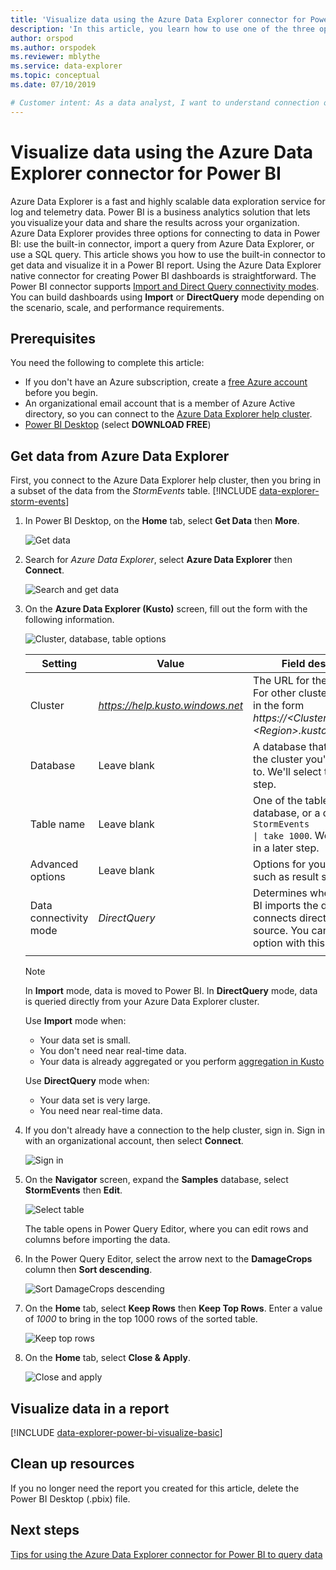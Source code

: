 ```yaml
---
title: 'Visualize data using the Azure Data Explorer connector for Power BI'
description: 'In this article, you learn how to use one of the three options for visualizing data in Power BI: the Power BI connector for Azure Data Explorer.'
author: orspod
ms.author: orspodek
ms.reviewer: mblythe
ms.service: data-explorer
ms.topic: conceptual
ms.date: 07/10/2019

# Customer intent: As a data analyst, I want to understand connection options in Power BI so I can choose the option most appropriate to my scenario. I also want to visualize my data for additional insights
---
```


# Visualize data using the Azure Data Explorer connector for Power BI

Azure Data Explorer is a fast and highly scalable data exploration service for log and telemetry data. Power BI is a business analytics solution that lets you visualize your data and share the results across your organization. Azure Data Explorer provides three options for connecting to data in Power BI: use the built-in connector, import a query from Azure Data Explorer, or use a SQL query. This article shows you how to use the built-in connector to get data and visualize it in a Power BI report. Using the Azure Data Explorer native connector for creating Power BI dashboards is straightforward. The Power BI connector supports [Import and Direct Query connectivity modes](https://docs.microsoft.com/en-us/power-bi/desktop-directquery-about). You can build dashboards using **Import** or **DirectQuery** mode depending on the scenario, scale, and performance requirements. 

## Prerequisites

You need the following to complete this article:

* If you don't have an Azure subscription, create a [free Azure account](https://azure.microsoft.com/free/) before you begin.
* An organizational email account that is a member of Azure Active directory, so you can connect to the [Azure Data Explorer help cluster](https://dataexplorer.azure.com/clusters/help/databases/samples).
* [Power BI Desktop](https://powerbi.microsoft.com/get-started/) (select **DOWNLOAD FREE**)

## Get data from Azure Data Explorer

First, you connect to the Azure Data Explorer help cluster, then you bring in a subset of the data from the *StormEvents* table. [!INCLUDE [data-explorer-storm-events](../../includes/data-explorer-storm-events.md)]

1. In Power BI Desktop, on the **Home** tab, select **Get Data** then **More**.

    ![Get data](media/power-bi-connector/get-data-more.png)

1. Search for *Azure Data Explorer*, select **Azure Data Explorer** then **Connect**.

    ![Search and get data](media/power-bi-connector/search-get-data.png)

1. On the **Azure Data Explorer (Kusto)** screen, fill out the form with the following information.

    ![Cluster, database, table options](media/power-bi-connector/cluster-database-table.png)

    **Setting** | **Value** | **Field description**
    |---|---|---|
    | Cluster | *https://help.kusto.windows.net* | The URL for the help cluster. For other clusters, the URL is in the form *https://\<ClusterName\>.\<Region\>.kusto.windows.net*. |
    | Database | Leave blank | A database that is hosted on the cluster you're connecting to. We'll select this in a later step. |
    | Table name | Leave blank | One of the tables in the database, or a query like <code>StormEvents \| take 1000</code>. We'll select this in a later step. |
    | Advanced options | Leave blank | Options for your queries, such as result set size. |
    | Data connectivity mode | *DirectQuery* | Determines whether Power BI imports the data or connects directly to the data source. You can use either option with this connector. |
    | | | |
    
    > [!NOTE]
    > In **Import** mode, data is moved to Power BI. In **DirectQuery** mode, data is queried directly from your Azure Data Explorer cluster.
    >
    > Use **Import** mode when:
    > * Your data set is small.
    > * You don't need near real-time data. 
    > * Your data is already aggregated or you perform [aggregation in Kusto](/azure/kusto/query/summarizeoperator#list-of-aggregation-functions)    
    >
    > Use **DirectQuery** mode when:
    > * Your data set is very large. 
    > * You need near real-time data.   

1. If you don't already have a connection to the help cluster, sign in. Sign in with an organizational account, then select **Connect**.

    ![Sign in](media/power-bi-connector/sign-in.png)

1. On the **Navigator** screen, expand the **Samples** database, select **StormEvents** then **Edit**.

    ![Select table](media/power-bi-connector/select-table.png)

    The table opens in Power Query Editor, where you can edit rows and columns before importing the data.

1. In the Power Query Editor, select the arrow next to the **DamageCrops** column then **Sort descending**.

    ![Sort DamageCrops descending](media/power-bi-connector/sort-descending.png)

1. On the **Home** tab, select **Keep Rows** then **Keep Top Rows**. Enter a value of *1000* to bring in the top 1000 rows of the sorted table.

    ![Keep top rows](media/power-bi-connector/keep-top-rows.png)

1. On the **Home** tab, select **Close & Apply**.

    ![Close and apply](media/power-bi-connector/close-apply.png)

## Visualize data in a report

[!INCLUDE [data-explorer-power-bi-visualize-basic](../../includes/data-explorer-power-bi-visualize-basic.md)]

## Clean up resources

If you no longer need the report you created for this article, delete the Power BI Desktop (.pbix) file.

## Next steps

[Tips for using the Azure Data Explorer connector for Power BI to query data](power-bi-best-practices.md#tips-for-using-the-azure-data-explorer-connector-for-power-bi-to-query-data)
